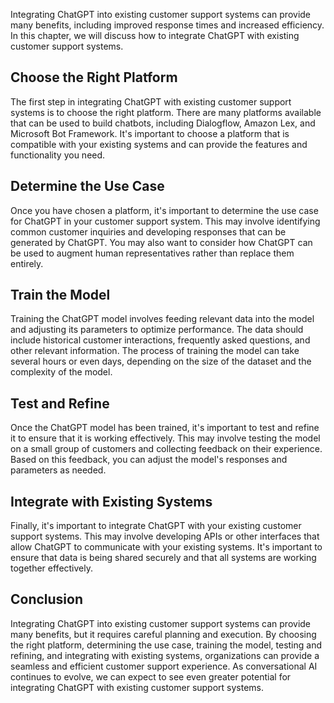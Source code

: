 

Integrating ChatGPT into existing customer support systems can provide many benefits, including improved response times and increased efficiency. In this chapter, we will discuss how to integrate ChatGPT with existing customer support systems.

Choose the Right Platform
-------------------------

The first step in integrating ChatGPT with existing customer support systems is to choose the right platform. There are many platforms available that can be used to build chatbots, including Dialogflow, Amazon Lex, and Microsoft Bot Framework. It's important to choose a platform that is compatible with your existing systems and can provide the features and functionality you need.

Determine the Use Case
----------------------

Once you have chosen a platform, it's important to determine the use case for ChatGPT in your customer support system. This may involve identifying common customer inquiries and developing responses that can be generated by ChatGPT. You may also want to consider how ChatGPT can be used to augment human representatives rather than replace them entirely.

Train the Model
---------------

Training the ChatGPT model involves feeding relevant data into the model and adjusting its parameters to optimize performance. The data should include historical customer interactions, frequently asked questions, and other relevant information. The process of training the model can take several hours or even days, depending on the size of the dataset and the complexity of the model.

Test and Refine
---------------

Once the ChatGPT model has been trained, it's important to test and refine it to ensure that it is working effectively. This may involve testing the model on a small group of customers and collecting feedback on their experience. Based on this feedback, you can adjust the model's responses and parameters as needed.

Integrate with Existing Systems
-------------------------------

Finally, it's important to integrate ChatGPT with your existing customer support systems. This may involve developing APIs or other interfaces that allow ChatGPT to communicate with your existing systems. It's important to ensure that data is being shared securely and that all systems are working together effectively.

Conclusion
----------

Integrating ChatGPT into existing customer support systems can provide many benefits, but it requires careful planning and execution. By choosing the right platform, determining the use case, training the model, testing and refining, and integrating with existing systems, organizations can provide a seamless and efficient customer support experience. As conversational AI continues to evolve, we can expect to see even greater potential for integrating ChatGPT with existing customer support systems.
